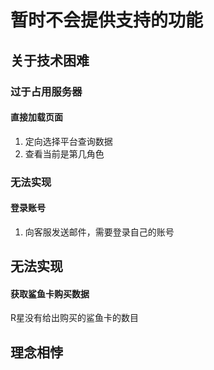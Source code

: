 # 暂时不会提供支持的功能
## 关于技术困难

### 过于占用服务器

#### 直接加载页面
1. 定向选择平台查询数据
2. 查看当前是第几角色


### 无法实现

#### 登录账号
1. 向客服发送邮件，需要登录自己的账号
## 无法实现
#### 获取鲨鱼卡购买数据
R星没有给出购买的鲨鱼卡的数目

## 理念相悖
